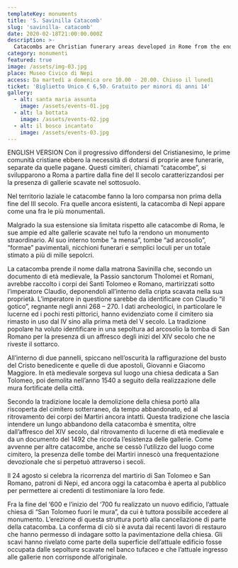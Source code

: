 ```yaml
---
templateKey: monuments
title: 'S. Savinilla Catacomb'
slug: 'savinilla- catacomb'
date: 2020-02-18T21:00:00.000Z
description: >-
  Catacombs are Christian funerary areas developed in Rome from the end of the II Century A.D. Characterized by large underground tunnels, those here in Nepi are among the most extraordinary you can find in Lazio.
category: monumenti
featured: true
image: /assets/img-03.jpg
place: Museo Civico di Nepi
access: Da martedì a domenica ore 10.00 - 20.00. Chiuso il lunedì
ticket: 'Biglietto Unico € 6,50. Gratuito per minori di anni 14'
gallery:
  - alt: santa maria assunta
    image: /assets/events-01.jpg
  - alt: la bottata
    image: /assets/events-02.jpg
  - alt: il bosco incantato
    image: /assets/events-03.jpg
---
```

ENGLISH VERSION Con il progressivo diffondersi del Cristianesimo, le prime comunità cristiane ebbero la necessità di dotarsi di proprie aree funerarie, separate da quelle pagane. Questi cimiteri, chiamati “catacombe”, si svilupparono a Roma a partire dalla fine del II secolo caratterizzandosi per la presenza di gallerie scavate nel sottosuolo.

Nel territorio laziale le catacombe fanno la loro comparsa non prima della fine del III secolo. Fra quelle ancora esistenti, la catacomba di Nepi appare come una fra le più monumentali.

Malgrado la sua estensione sia limitata rispetto alle catacombe di Roma, le sue ampie ed alte gallerie scavate nel tufo la rendono un monumento straordinario.
Al suo interno tombe “a mensa”, tombe “ad arcosolio”,  “formae” pavimentali,     nicchioni
funerari e semplici loculi per un totale stimato a più di mille sepolcri.

La catacomba prende il nome dalla matrona Savinilla che, secondo un documento di età medievale, la Passio sanctorum Tholomei et Romani, avrebbe raccolto i corpi dei Santi Tolomeo e Romano, martirizzati sotto l’imperatore Claudio, deponendoli all’interno della cripta scavata nella sua proprietà. L’imperatore in questione  sarebbe da  identificare con Claudio “il gotico”, regnante negli anni 268 – 270.  I dati archeologici, in particolare le lucerne ed i pochi resti pittorici, hanno evidenziato come il cimitero sia rimasto in uso dal IV sino alla prima metà del V secolo. La tradizione popolare ha voluto identificare in una sepoltura ad arcosolio la tomba di San Romano per la presenza di un affresco degli inizi del XIV secolo che ne riveste il sottarco.

All’interno di due pannelli, spiccano nell’oscurità la raffigurazione del busto del Cristo benedicente  e quelle di due apostoli, Giovanni e Giacomo Maggiore. In età medievale sorgeva sul luogo una chiesa dedicata a San Tolomeo, poi demolita nell’anno 1540 a seguito della realizzazione delle mura fortificate della città.

Secondo la tradizione locale la demolizione della chiesa portò alla riscoperta del cimitero sotterraneo, da tempo abbandonato, ed al ritrovamento dei corpi dei Martiri ancora intatti. Questa tradizione che lascia intendere un lungo abbandono della catacomba è  smentita, oltre dall’affresco del XIV secolo, dal ritrovamento di lucerne di età medievale e  da un documento del 1492 che ricorda l’esistenza delle gallerie.
Come avvenne per altre catacombe, anche se cessò l’utilizzo del luogo come cimitero, la presenza delle tombe dei Martiri innescò una frequentazione devozionale che si perpetuò attraverso i secoli.

Il 24 agosto si celebra la ricorrenza del martirio di San Tolomeo e San Romano, patroni di Nepi, ed ancora oggi la catacomba è aperta al pubblico per permettere ai credenti di testimoniare la loro fede.

Fra la fine del ‘600 e l’inizio del ‘700 fu realizzato un nuovo edificio, l’attuale chiesa di “San Tolomeo fuori le mura”, da cui è tuttora possibile accedere al monumento.
L’erezione di questa struttura portò alla cancellazione di parte della catacomba. La conferma di ciò si è avuta dai recenti lavori di restauro che hanno permesso di indagare sotto la pavimentazione della chiesa. Gli scavi hanno rivelato come parte della superficie dell’attuale edificio fosse occupata dalle sepolture scavate nel banco tufaceo e che l’attuale ingresso alle gallerie non corrisponde all’originale.